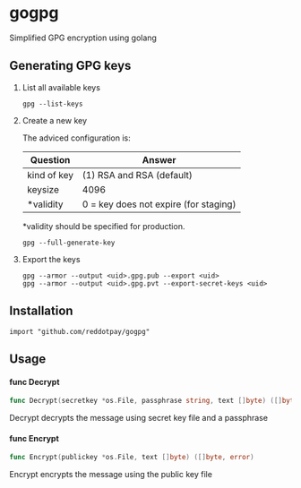 # gogpg
Simplified GPG encryption using golang

## Generating GPG keys

1. List all available keys

    ```
    gpg --list-keys
    ```

2. Create a new key

    The adviced configuration is:

    | Question    | Answer                                |
    | ---         | ---                                   |
    | kind of key | (1) RSA and RSA (default)             |
    | keysize     | 4096                                  |
    | *validity   | 0 = key does not expire (for staging) |

    *validity should be specified for production.

    ```
    gpg --full-generate-key
    ```

3. Export the keys

    ```
    gpg --armor --output <uid>.gpg.pub --export <uid>
    gpg --armor --output <uid>.gpg.pvt --export-secret-keys <uid>
    ```

## Installation

```
import "github.com/reddotpay/gogpg"
```

## Usage

#### func  Decrypt

```go
func Decrypt(secretkey *os.File, passphrase string, text []byte) ([]byte, error)
```
Decrypt decrypts the message using secret key file and a passphrase

#### func  Encrypt

```go
func Encrypt(publickey *os.File, text []byte) ([]byte, error)
```
Encrypt encrypts the message using the public key file
